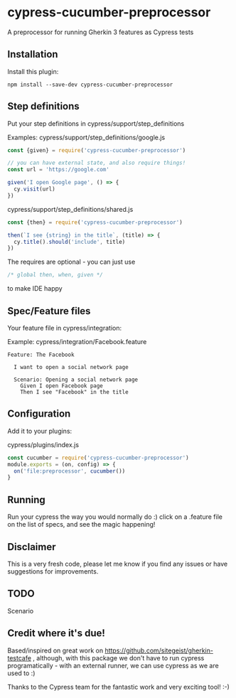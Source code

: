 # cypress-cucumber-preprocessor
A preprocessor for running Gherkin 3 features as Cypress tests

## Installation

Install this plugin:

```shell
npm install --save-dev cypress-cucumber-preprocessor
```

## Step definitions

Put your step definitions in cypress/support/step_definitions

Examples:
cypress/support/step_definitions/google.js
```javascript
const {given} = require('cypress-cucumber-preprocessor')

// you can have external state, and also require things!
const url = 'https://google.com'

given('I open Google page', () => {
  cy.visit(url)
})
```

cypress/support/step_definitions/shared.js
```javascript
const {then} = require('cypress-cucumber-preprocessor')

then(`I see {string} in the title`, (title) => {
  cy.title().should('include', title)
})
```

The requires are optional - you can just use 
```javascript
/* global then, when, given */
```
to make IDE happy

## Spec/Feature files
Your feature file in cypress/integration:

Example: cypress/integration/Facebook.feature
```gherkin
Feature: The Facebook

  I want to open a social network page

  Scenario: Opening a social network page
    Given I open Facebook page
    Then I see "Facebook" in the title
```

## Configuration
Add it to your plugins:

cypress/plugins/index.js
```javascript
const cucumber = require('cypress-cucumber-preprocessor')
module.exports = (on, config) => {
  on('file:preprocessor', cucumber())
}
```

## Running

Run your cypress the way you would normally do :) click on a .feature file on the list of specs, and see the magic happening!

## Disclaimer

This is a very fresh code, please let me know if you find any issues or have suggestions for improvements.

## TODO

Scenario

## Credit where it's due!

Based/inspired on great work on https://github.com/sitegeist/gherkin-testcafe , although, with this package we don't have to run cypress programatically - with an external runner, we can use cypress as we are used to :) 

Thanks to the Cypress team for the fantastic work and very exciting tool! :-)
